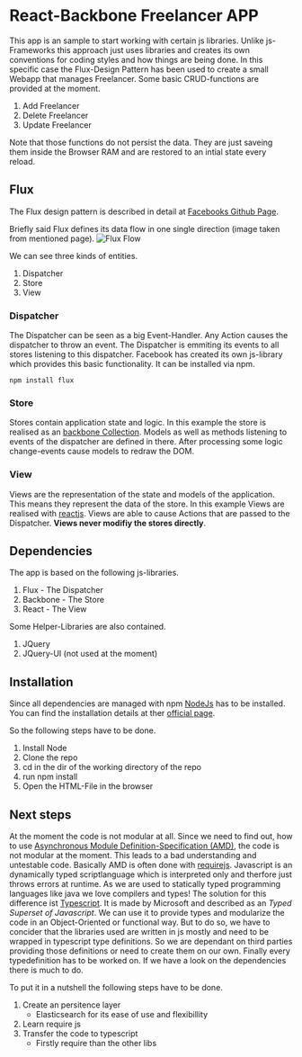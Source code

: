 # React-Backbone Freelancer APP

This app is an sample to start working with certain js libraries. 
Unlike js-Frameworks this approach just uses libraries and creates its own conventions for coding styles and how things are being done.
In this specific case the Flux-Design Pattern has been used to create a small Webapp that manages Freelancer.
Some basic CRUD-functions are provided at the moment. 

1. Add Freelancer
2. Delete Freelancer
3. Update Freelancer

Note that those functions do not persist the data. They are just saveing them inside the Browser RAM and are restored to an intial state every reload.

## Flux

The Flux design pattern is described in detail at [Facebooks Github Page](https://facebook.github.io/flux/docs/overview.html).

Briefly said Flux defines its data flow in one single direction (image taken from mentioned page).
![Flux Flow](https://facebook.github.io/flux/img/flux-simple-f8-diagram-explained-1300w.png)

We can see three kinds of entities.

1. Dispatcher
2. Store
3. View

### Dispatcher

The Dispatcher can be seen as a big Event-Handler. Any Action causes the dispatcher to throw an event.
The Dispatcher is emmiting its events to all stores listening to this dispatcher.
Facebook has created its own js-library which provides this basic functionality. It can be installed via npm.

	npm install flux

### Store

Stores contain application state and logic.
In this example the store is realised as an [backbone Collection](http://backbonejs.org/#Collection).
Models as well as methods listening to events of the dispatcher are defined in there.
After processing some logic change-events cause models to redraw the DOM.

### View

Views are the representation of the state and models of the application. This means they represent the data of the store.
In this example Views are realised with [reactjs](https://facebook.github.io/react/).
Views are able to cause Actions that are passed to the Dispatcher. **Views never modifiy the stores directly**.

## Dependencies

The app is based on the following js-libraries.

1. Flux - The Dispatcher
2. Backbone - The Store
3. React - The View

Some Helper-Libraries are also contained.

1. JQuery
2. JQuery-UI (not used at the moment)

## Installation

Since all dependencies are managed with npm [NodeJs](https://nodejs.org/en/) has to be installed.
You can find the installation details at ther [official page](https://nodejs.org/en/download/).

So the following steps have to be done.

1. Install Node
2. Clone the repo
3. cd in the dir of the working directory of the repo
4. run
	npm install
5. Open the HTML-File in the browser

## Next steps

At the moment the code is not modular at all. Since we need to find out, how to use [Asynchronous Module Definition-Specification (AMD)](https://en.wikipedia.org/wiki/Asynchronous_module_definition), the code is not modular at the moment. This leads to a bad understanding and untestable code.
Basically AMD is often done with [requirejs](https://en.wikipedia.org/wiki/Asynchronous_module_definition).
Javascript is an dynamically typed scriptlanguage which is interpreted only and therfore just throws errors at runtime. As we are used to statically typed programming languages like java we love compilers and types!
The solution for this difference ist [Typescript](http://www.typescriptlang.org/).
It is made by Microsoft and described as an *Typed Superset of Javascript*.
We can use it to provide types and modularize the code in an Object-Oriented or functional way. But to do so, we have to concider that the libraries used are written in js mostly and need to be wrapped in typescript type definitions. So we are dependant on third parties providing those definitions or need to create them on our own. Finally every typedefinition has to be worked on. If we have a look on the dependencies there is much to do.

To put it in a nutshell the following steps have to be done.

1. Create an persitence layer
	* Elasticsearch for its ease of use and flexibillity
2. Learn require js
3. Transfer the code to typescript
	* Firstly require than the other libs


